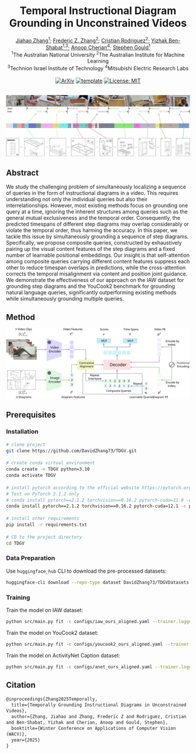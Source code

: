 <div align="center">
  <h1>Temporal Instructional Diagram Grounding in Unconstrained Videos</h1>
  <div>
    <a href='https://academic.davidz.cn' target='_blank'>Jiahao Zhang<sup>1</sup></a>;
    <a href='https://fredzzhang.com' target='_blank'>Frederic Z. Zhang<sup>2</sup></a>;
    <a href='https://crodriguezo.me' target='_blank'>Cristian Rodriguez<sup>2</sup></a>;
    <a href='https://www.itzikbs.com' target='_blank'>Yizhak Ben-Shabat<sup>1,3</sup></a>;
    <a href='https://users.cecs.anu.edu.au/~cherian' target='_blank'>Anoop Cherian<sup>4</sup></a>;
    <a href='https://users.cecs.anu.edu.au/~sgould' target='_blank'>Stephen Gould<sup>1</sup></a>
  </div>
  <sup>1</sup>The Australian National University
  <sup>2</sup>The Australian Institute for Machine Learning
  <br>
  <sup>3</sup>Technion Israel Institute of Technology
  <sup>4</sup>Mitsubishi Electric Research Labs
  <br>
  <br>
  <div>
    <a href='https://arxiv.org/abs/2407.12066' target='_blank'><img alt="ArXiv" src='https://img.shields.io/badge/Paper-Arxiv-red'></a>
    <a href="https://github.com/DavidZhang73/pytorch-lightning-template"><img alt="template" src="https://img.shields.io/badge/-Pytorch--Lightning--Template-017F2F?style=flat&logo=github&labelColor=gray"></a>
    <a href="LICENSE"><img src="https://img.shields.io/badge/License-MIT-yellow.svg" alt="License: MIT"></a>
  </div>
</div>
<br>

![Teaser](imgs/teaser.svg)

## Abstract

We study the challenging problem of simultaneously localizing a sequence of queries in the form of instructional diagrams in a video. This requires understanding not only the individual queries but also their interrelationships. However, most existing methods focus on grounding one query at a time, ignoring the inherent structures among queries such as the general mutual exclusiveness and the temporal order. Consequently, the predicted timespans of different step diagrams may overlap considerably or violate the temporal order, thus harming the accuracy. In this paper, we tackle this issue by simultaneously grounding a sequence of step diagrams. Specifically, we propose composite queries, constructed by exhaustively pairing up the visual content features of the step diagrams and a fixed number of learnable positional embeddings. Our insight is that self-attention among composite queries carrying different content features suppress each other to reduce timespan overlaps in predictions, while the cross-attention corrects the temporal misalignment via content and position joint guidance. We demonstrate the effectiveness of our approach on the IAW dataset for grounding step diagrams and the YouCook2 benchmark for grounding natural language queries, significantly outperforming existing methods while simultaneously grounding multiple queries.

## Method

![Pipeline](imgs/model-pipeline.svg)

## Prerequisites

### Installation

```bash
# clone project
git clone https://github.com/DavidZhang73/TDGV.git

# create conda virtual environment
conda create -n TDGV python=3.10
conda activate TDGV

# install pytorch according to the official website https://pytorch.org/get-started/locally/
# Test on PyTorch 2.1.2 only
# conda install pytorch==2.1.2 torchvision==0.16.2 pytorch-cuda=11.8 -c pytorch -c nvidia
conda install pytorch==2.1.2 torchvision==0.16.2 pytorch-cuda=12.1 -c pytorch -c nvidia

# install other requirements
pip install -r requirements.txt

# CD to the project directory
cd TDGV
```

### Data Preparation

Use `huggingface_hub` CLI to download the pre-processed datasets:

```bash
huggingface-cli download --repo-type dataset DavidZhang73/TDGVDatasets --local-dir ./data
```

### Training

Train the model on IAW dataset:

```bash
python src/main.py fit -c configs/iaw_ours_aligned.yaml --trainer.logger.name iaw_ours_aligned
```

Train the model on YouCook2 dataset:

```bash
python src/main.py fit -c configs/youcook2_ours_aligned.yaml --trainer.logger.name youcook2_ours_aligned
```

Train the model on ActivityNet Caption dataset:

```bash
python src/main.py fit -c configs/anet_ours_aligned.yaml --trainer.logger.name anet_ours_aligned
```

## Citation

```
@inproceedings{Zhang2025Temporally,
  title={Temporally Grounding Instructional Diagrams in Unconstrained Videos},
  author={Zhang, Jiahao and Zhang, Frederic Z and Rodriguez, Cristian and Ben-Shabat, Yizhak and Cherian, Anoop and Gould, Stephen},
  booktitle={Winter Conference on Applications of Computer Vision (WACV)},
  year={2025}
}
```
